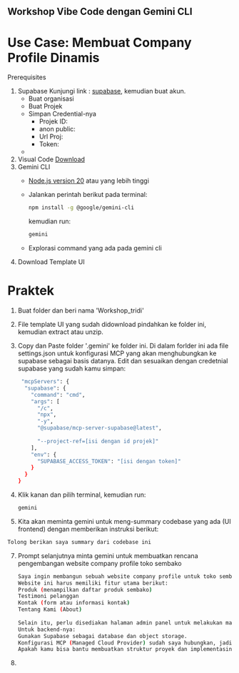 ## Workshop Vibe Code dengan Gemini CLI
# Use Case: Membuat Company Profile Dinamis

Prerequisites
1. Supabase
   Kunjungi link : [supabase](https://supabase.com/), kemudian buat akun.
   - Buat organisasi
   - Buat Projek
   - Simpan Credential-nya
      - Projek ID:
      - anon public:
      - Url Proj:
      - Token:
   -  
3. Visual Code
   [Download](https://code.visualstudio.com/)
5. Gemini CLI
   - [Node.js version 20](https://nodejs.org/en/download) atau yang lebih tinggi
   - Jalankan perintah berikut pada terminal:
     ```bash
     npm install -g @google/gemini-cli
     ```
     kemudian run:
     ```bash
     gemini
     ```
     
   -  Explorasi command yang ada pada gemini cli
6.  Download Template UI

# Praktek
1. Buat folder dan beri nama 'Workshop_tridi'
2. File template UI yang sudah didownload pindahkan ke folder ini, kemudian extract atau unzip.
3. Copy dan Paste folder '.gemini' ke folder ini. Di dalam forlder ini ada file settings.json untuk konfigurasi MCP yang akan menghubungkan ke supabase sebagai basis datanya.
   Edit dan sesuaikan dengan credetnial supabase yang sudah kamu simpan:
    ```bash
     "mcpServers": {
      "supabase": {
        "command": "cmd",
        "args": [
          "/c",
          "npx",
          "-y",
          "@supabase/mcp-server-supabase@latest",
          
          "--project-ref=[isi dengan id projek]"
        ],
        "env": {
          "SUPABASE_ACCESS_TOKEN": "[isi dengan token]"
        }
      }
    }
     ```
   
5. Klik kanan dan pilih terminal,
    kemudian run:
     ```bash
     gemini
     ```
6. Kita akan meminta gemini untuk meng-summary codebase yang ada (UI frontend) dengan memberikan instruksi berikut:
  ```bash
  Tolong berikan saya summary dari codebase ini
  ```
7. Prompt selanjutnya minta gemini untuk membuatkan rencana pengembangan website company profile toko sembako
    ```bash
    Saya ingin membangun sebuah website company profile untuk toko sembako, menggunakan basis dari codebase atau landing page yang sudah tersedia.
   Website ini harus memiliki fitur utama berikut:   
   Produk (menampilkan daftar produk sembako)  
   Testimoni pelanggan   
   Kontak (form atau informasi kontak)   
   Tentang Kami (About)
       
   Selain itu, perlu disediakan halaman admin panel untuk melakukan manajemen konten dari fitur-fitur tersebut (CRUD produk, input testimoni, dll).
   Untuk backend-nya:   
   Gunakan Supabase sebagai database dan object storage.   
   Konfigurasi MCP (Managed Cloud Provider) sudah saya hubungkan, jadi seharusnya kamu sudah bisa langsung mengakses proyek Supabase-nya.   
   Apakah kamu bisa bantu membuatkan struktur proyek dan implementasinya berdasarkan kebutuhan tersebut? Jika ada hal yang perlu ditanyakan sebelum mulai, silakan tanyakan.
    ```
8.    
